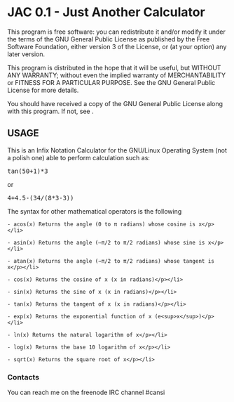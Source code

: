 <h1>JAC 0.1 - Just Another Calculator</h1>

<p>This program is free software: you can redistribute it and/or modify
it under the terms of the GNU General Public License as published by
the Free Software Foundation, either version 3 of the License, or
(at your option) any later version.</p>

<p>This program is distributed in the hope that it will be useful,
but WITHOUT ANY WARRANTY; without even the implied warranty of
MERCHANTABILITY or FITNESS FOR A PARTICULAR PURPOSE.  See the
GNU General Public License for more details.</p>

<p>You should have received a copy of the GNU General Public License
along with this program. If not, see <https://www.gnu.org/licenses/>.</p>

<h2>USAGE</h2>

<p>This is an Infix Notation Calculator for the GNU/Linux Operating System (not a polish one) able to perform calculation such as:</p>

<pre>tan(50+1)*3</pre>

<p>or</p>

<pre>4+4.5-(34/(8*3-3))</pre>

<p>The syntax for other mathematical operators is the following</p>

	- acos(x) Returns the angle (0 to π radians) whose cosine is x</p></li>

	- asin(x) Returns the angle (—π/2 to π/2 radians) whose sine is x</p></li>

	- atan(x) Returns the angle (−π/2 to π/2 radians) whose tangent is x</p></li>

	- cos(x) Returns the cosine of x (x in radians)</p></li>

	- sin(x) Returns the sine of x (x in radians)</p></li>

	- tan(x) Returns the tangent of x (x in radians)</p></li>

	- exp(x) Returns the exponential function of x (e<sup>x</sup>)</p></li>

	- ln(x) Returns the natural logarithm of x</p></li>

	- log(x) Returns the base 10 logarithm of x</p></li>

	- sqrt(x) Returns the square root of x</p></li>

<h3>Contacts</h3>

<p>You can reach me on the freenode IRC channel #cansi</p>
